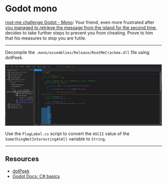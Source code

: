 # Godot mono

[root-me challenge Godot - Mono](https://www.root-me.org/en/Challenges/Cracking/Godot-Mono): Your friend, even more frustrated after [you managed to retrieve the message from the island for the second time](godot-bytecode.md), decides to take further steps to prevent you from cheating. Prove to him that his measures to stop you are futile.

----

Decompile the `.mono/assemblies/Release/RootMeCrackme.dll` file using dotPeek. 

![godot mono](../../_static/images/godot-mono.png)

Use the `FlagLabel.cs` script to convert the `ASCII` value of the `SomethingNotInterestingAtAll` variable to `String`.

----

## Resources

* [dotPeek](https://www.jetbrains.com/decompiler/download/#section=web-installer)
* [Godot Docs: C# basics](https://docs.godotengine.org/en/stable/tutorials/scripting/c_sharp/c_sharp_basics.html)